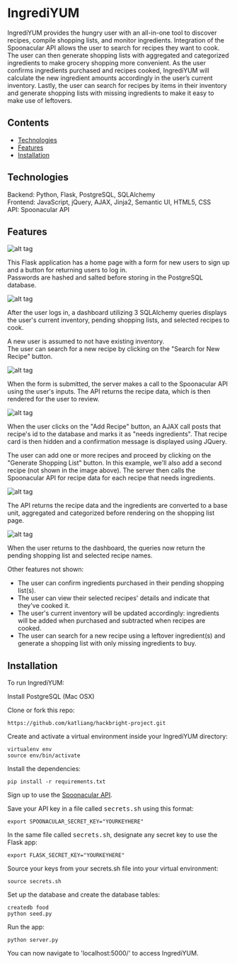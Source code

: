 # IngrediYUM

IngrediYUM provides the hungry user with an all-in-one tool to discover recipes, compile shopping lists, and monitor ingredients. Integration of the Spoonacular API allows the user to search for recipes they want to cook. The user can then generate shopping lists with aggregated and categorized ingredients to make grocery shopping more convenient. As the user confirms ingredients purchased and recipes cooked, IngrediYUM will calculate the new ingredient amounts accordingly in the user’s current inventory. Lastly, the user can search for recipes by items in their inventory and generate shopping lists with missing ingredients to make it easy to make use of leftovers.

## Contents
* [Technologies](#technologies)
* [Features](#features)
* [Installation](#install)

## <a name="technologies"></a>Technologies

Backend: Python, Flask, PostgreSQL, SQLAlchemy<br/>
Frontend: JavaScript, jQuery, AJAX, Jinja2, Semantic UI, HTML5, CSS<br/>
API: Spoonacular API<br/>

## <a name="features"></a>Features

![alt tag](http://g.recordit.co/hj1bpmGT3D.gif)

This Flask application has a home page with a form for new users to sign up and a button for returning users to log in.<br>
Passwords are hashed and salted before storing in the PostgreSQL database.

![alt tag](http://g.recordit.co/JgF8w6mcPB.gif)

After the user logs in, a dashboard utilizing 3 SQLAlchemy queries displays the user's current inventory, pending shopping lists, and selected recipes to cook.<br>

A new user is assumed to not have existing inventory.<br>
The user can search for a new recipe by clicking on the "Search for New Recipe" button.

![alt tag](http://g.recordit.co/onauod7rc3.gif)

When the form is submitted, the server makes a call to the Spoonacular API using the user's inputs. The API returns the recipe data, which is then rendered for the user to review.

![alt tag](http://g.recordit.co/GbLEeCtK3Z.gif)

When the user clicks on the "Add Recipe" button, an AJAX call posts that recipe's id to the database and marks it as "needs ingredients". That recipe card is then hidden and a confirmation message is displayed using JQuery.

The user can add one or more recipes and proceed by clicking on the "Generate Shopping List" button. In this example, we'll also add a second recipe (not shown in the image above). The server then calls the Spoonacular API for recipe data for each recipe that needs ingredients.

![alt tag](http://g.recordit.co/BfCcsEwJAr.gif)

The API returns the recipe data and the ingredients are converted to a base unit, aggregated and categorized before rendering on the shopping list page.

![alt tag](http://g.recordit.co/Cy32HhXfnW.gif)

When the user returns to the dashboard, the queries now return the pending shopping list and selected recipe names.

Other features not shown:
- The user can confirm ingredients purchased in their pending shopping list(s).
- The user can view their selected recipes' details and indicate that they've cooked it.
- The user's current inventory will be updated accordingly: ingredients will be added when purchased and subtracted when recipes are cooked.
- The user can search for a new recipe using a leftover ingredient(s) and generate a shopping list with only missing ingredients to buy.

## <a name="install"></a>Installation

To run IngrediYUM:

Install PostgreSQL (Mac OSX)

Clone or fork this repo:

```
https://github.com/katliang/hackbright-project.git
```

Create and activate a virtual environment inside your IngrediYUM directory:

```
virtualenv env
source env/bin/activate
```

Install the dependencies:

```
pip install -r requirements.txt
```

Sign up to use the [Spoonacular API](https://spoonacular.com/food-api).

Save your API key in a file called <kbd>secrets.sh</kbd> using this format:

```
export SPOONACULAR_SECRET_KEY="YOURKEYHERE"
```

In the same file called <kbd>secrets.sh</kbd>, designate any secret key to use the Flask app:

```
export FLASK_SECRET_KEY="YOURKEYHERE"
```

Source your keys from your secrets.sh file into your virtual environment:

```
source secrets.sh
```

Set up the database and create the database tables:

```
createdb food
python seed.py
```

Run the app:

```
python server.py
```

You can now navigate to 'localhost:5000/' to access IngrediYUM.
